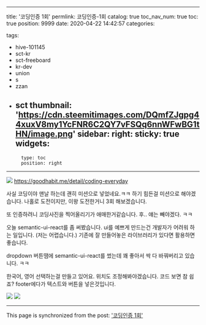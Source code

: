 
---
title: '코딩인증 1회'
permlink: 코딩인증-1회
catalog: true
toc_nav_num: true
toc: true
position: 9999
date: 2020-04-22 14:42:57
categories:

tags:
- hive-101145
- sct-kr
- sct-freeboard
- kr-dev
- union
- s
- zzan
- sct
thumbnail: 'https://cdn.steemitimages.com/DQmfZJgpg44xuxV8my1YcFNR6C2QY7vFSQq6nnWFwBG1tHN/image.png'
sidebar:
    right:
        sticky: true
widgets:
    -
        type: toc
        position: right
---


![](https://cdn.steemitimages.com/DQmfZJgpg44xuxV8my1YcFNR6C2QY7vFSQq6nnWFwBG1tHN/image.png)
https://goodhabit.me/detail/coding-everyday


사실 코딩이야 맨날 하는데
괜히 미션으로 넣었네요.ㅋㅋ
하기 힘든걸 미션으로 해야겠습니다.
나홀로 도전이지만, 이왕 도전한거니 3회 해보겠습니다.

또 인증하려니 코딩사진을 찍어올리기가 애매한거같습니다. 
후.. 얘는 빼야겠다. ㅋㅋ

오늘 semantic-ui-react를 좀 써봤습니다.
ui를 예쁘게 만드는건 개발자가 어려워 하는 일입니다. (저는 어렵습니다.)
기존에 잘 만들어놓은 라이브러리가 있다면 활용하면 좋습니다.

dropdown 버튼땜에  semantic-ui-react를 썼는데
꽤 좋아서 싹 다 바꿔버리고 있습니다. ㅋㅋ

한국어, 영어 선택하는걸 만들고 있어요. 
위치도 조정해봐야겠습니다.
코드 보면 참 쉽죠? footer에다가 텍스트와 버튼을 넣은것입니다.

![](https://cdn.steemitimages.com/DQma6YqVXHtQbgMFdprY6AhwRxQN9KGqLHy3Ac83o665VHU/image.png)
![](https://cdn.steemitimages.com/DQmci2p9TKL7WxPSEGoDev6DEybaMnJMFZhh5481vtt8q2q/image.png)

- - -

This page is synchronized from the post: ['코딩인증 1회'](https://steempeak.com/@jacobyu/5z22wk-1)
